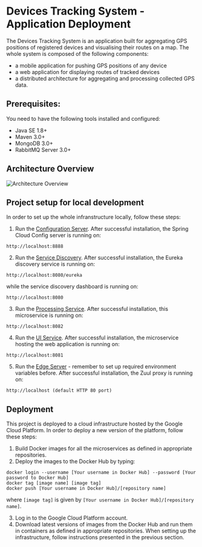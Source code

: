 # Devices Tracking System - Application Deployment
The Devices Tracking System is an application built for aggregating GPS positions of registered devices and visualising
their routes on a map. The whole system is composed of the following components:
  - a mobile application for pushing GPS positions of any device
  - a web application for displaying routes of tracked devices
  - a distributed architecture for aggregating and processing collected GPS data.

## Prerequisites:
You need to have the following tools installed and configured:
  - Java SE 1.8+
  - Maven 3.0+
  - MongoDB 3.0+
  - RabbitMQ Server 3.0+

## Architecture Overview
![Architecture Overview](https://www.dropbox.com/s/6mzsj7d6l33a6ya/Microservices%20Architecture.jpg?dl=0)

## Project setup for local development
In order to set up the whole infranstructure locally, follow these steps:
  1. Run the [Configuration Server](https://github.com/device-tracking-system/configuration-server). After successful
     installation, the Spring Cloud Config server is running on:
```
http://localhost:8888
```
  2. Run the [Service Discovery](https://github.com/device-tracking-system/service-discovery). After successful 
     installation, the Eureka discovery service is running on:
```
http://localhost:8080/eureka
```
while the service discovery dashboard is running on:
```
http://localhost:8080
```
  3. Run the [Processing Service](https://github.com/device-tracking-system/processing-service). After successful
     installation, this microservice is running on:
```
http://localhost:8082
```
  4. Run the [UI Service](https://github.com/device-tracking-system/ui-service). After successful installation,
     the microservice hosting the web application is running on:
```
http://localhost:8081
```
  5. Run the [Edge Server](https://github.com/device-tracking-system/edge-server) - remember to set up required
     environment variables before. After successful installation, the Zuul proxy is running on:
```
http://localhost (default HTTP 80 port)
```

## Deployment
This project is deployed to a cloud infrastructure hosted by the Google Cloud Platform. In order to deploy a new 
version of the platform, follow these steps:
  1. Build Docker images for all the microservices as defined in appropriate repositories.
  2. Deploy the images to the Docker Hub by typing:
```
docker login --username [Your username in Docker Hub] --password [Your password to Docker Hub]
docker tag [image name] [image tag]
docker push [Your username in Docker Hub]/[repository name]
```
where `[image tag]` is given by `[Your username in Docker Hub]/[repository name]`.

  3. Log in to the Google Cloud Platform account.
  4. Download latest versions of images from the Docker Hub and run them in containers as defined in appropriate
  repositories. When setting up the infrastructure, follow instructions presented in the previous section.

